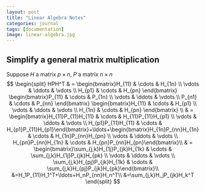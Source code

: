 ```yaml
---
layout: post
title: "Linear Algebra Notes"
categories: journal
tags: [documentation]
image: linear-algebra.jpg
---
```

## Simplify a general matrix multiplication  
Suppose $H$ a matrix $p\times n$, $P$ a matrix $n\times n$
$$
\begin{split}
HPH^T & = \begin{bmatrix}H_{11} & \cdots & H_{1n} \\ \vdots & \ddots & \vdots \\ H_{p1} & \cdots & H_{pn} \end{bmatrix}
\begin{bmatrix}P_{11} & \cdots & P_{1n} \\ \vdots & \ddots & \vdots \\ P_{n1} & \cdots & P_{nn} \end{bmatrix}
\begin{bmatrix}H_{11} & \cdots & H_{p1} \\ \vdots & \ddots & \vdots \\ H_{1n} & \cdots & H_{pn} \end{bmatrix} \\
& = \begin{bmatrix}H_{11}P_{11}H_{11} & \cdots & H_{11}P_{11}H_{p1} \\ \vdots & \ddots & \vdots \\ H_{p1}P_{11}H_{11} & \cdots & H_{p1}P_{11}H_{p1}\end{bmatrix}+\ldots+\begin{bmatrix}H_{1n}P_{nn}H_{1n} & \cdots & H_{1n}P_{nn}H_{pn} \\ \vdots & \ddots & \vdots \\ H_{pn}P_{nn}H_{1n} & \cdots & H_{pn}P_{nn}H_{pn}\end{bmatrix}\\
& = \begin{bmatrix}\sum_{j,k}H_{1j}P_{jk}H_{1k} & \cdots & \sum_{j,k}H_{1j}P_{jk}H_{pk} \\ \vdots & \ddots & \vdots \\ \sum_{j,k}H_{pj}P_{jk}H_{1k} & \cdots & \sum_{j,k}H_{pj}P_{jk}H_{pk}\end{bmatrix}\\
&=H_1P_{11}H_1^T+\ldots+H_nP_{nn}H_n^T\\
&=\sum_{j,k}H_jP_{jk}H_k^T
\end{split}
$$
<!--stackedit_data:
eyJoaXN0b3J5IjpbLTE3NzE3NDYyNDUsLTIwMzIyNjYzNDEsLT
E5MTA2NjMzODUsLTM2MTkyNzI2NSwtNzc5NDE0NjczLDE1NzM4
NTAxNjhdfQ==
-->